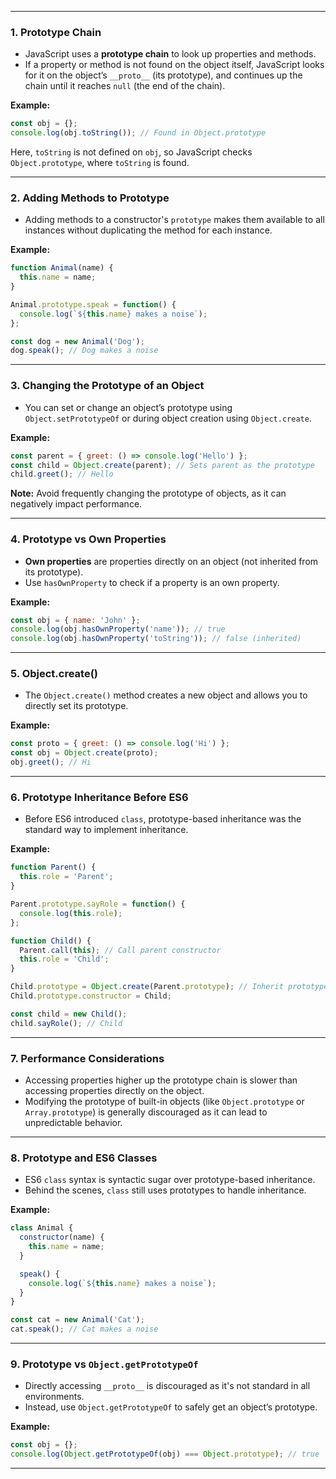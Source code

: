 
---

### 1. **Prototype Chain**
   - JavaScript uses a **prototype chain** to look up properties and methods.
   - If a property or method is not found on the object itself, JavaScript looks for it on the object’s `__proto__` (its prototype), and continues up the chain until it reaches `null` (the end of the chain).

   **Example:**
   ```javascript
   const obj = {};
   console.log(obj.toString()); // Found in Object.prototype
   ```

   Here, `toString` is not defined on `obj`, so JavaScript checks `Object.prototype`, where `toString` is found.

---

### 2. **Adding Methods to Prototype**
   - Adding methods to a constructor's `prototype` makes them available to all instances without duplicating the method for each instance.

   **Example:**
   ```javascript
   function Animal(name) {
     this.name = name;
   }

   Animal.prototype.speak = function() {
     console.log(`${this.name} makes a noise`);
   };

   const dog = new Animal('Dog');
   dog.speak(); // Dog makes a noise
   ```

---

### 3. **Changing the Prototype of an Object**
   - You can set or change an object’s prototype using `Object.setPrototypeOf` or during object creation using `Object.create`.

   **Example:**
   ```javascript
   const parent = { greet: () => console.log('Hello') };
   const child = Object.create(parent); // Sets parent as the prototype
   child.greet(); // Hello
   ```

   **Note:** Avoid frequently changing the prototype of objects, as it can negatively impact performance.

---

### 4. **Prototype vs Own Properties**
   - **Own properties** are properties directly on an object (not inherited from its prototype).
   - Use `hasOwnProperty` to check if a property is an own property.

   **Example:**
   ```javascript
   const obj = { name: 'John' };
   console.log(obj.hasOwnProperty('name')); // true
   console.log(obj.hasOwnProperty('toString')); // false (inherited)
   ```

---

### 5. **Object.create()**
   - The `Object.create()` method creates a new object and allows you to directly set its prototype.

   **Example:**
   ```javascript
   const proto = { greet: () => console.log('Hi') };
   const obj = Object.create(proto);
   obj.greet(); // Hi
   ```

---

### 6. **Prototype Inheritance Before ES6**
   - Before ES6 introduced `class`, prototype-based inheritance was the standard way to implement inheritance.

   **Example:**
   ```javascript
   function Parent() {
     this.role = 'Parent';
   }

   Parent.prototype.sayRole = function() {
     console.log(this.role);
   };

   function Child() {
     Parent.call(this); // Call parent constructor
     this.role = 'Child';
   }

   Child.prototype = Object.create(Parent.prototype); // Inherit prototype
   Child.prototype.constructor = Child;

   const child = new Child();
   child.sayRole(); // Child
   ```

---

### 7. **Performance Considerations**
   - Accessing properties higher up the prototype chain is slower than accessing properties directly on the object.
   - Modifying the prototype of built-in objects (like `Object.prototype` or `Array.prototype`) is generally discouraged as it can lead to unpredictable behavior.

---

### 8. **Prototype and ES6 Classes**
   - ES6 `class` syntax is syntactic sugar over prototype-based inheritance.
   - Behind the scenes, `class` still uses prototypes to handle inheritance.

   **Example:**
   ```javascript
   class Animal {
     constructor(name) {
       this.name = name;
     }

     speak() {
       console.log(`${this.name} makes a noise`);
     }
   }

   const cat = new Animal('Cat');
   cat.speak(); // Cat makes a noise
   ```

---

### 9. **Prototype vs `Object.getPrototypeOf`**
   - Directly accessing `__proto__` is discouraged as it's not standard in all environments.
   - Instead, use `Object.getPrototypeOf` to safely get an object’s prototype.

   **Example:**
   ```javascript
   const obj = {};
   console.log(Object.getPrototypeOf(obj) === Object.prototype); // true
   ```

---
